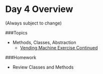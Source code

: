 # Day 4 Overview

(Always subject to change)

###Topics
   
- Methods, Classes, Abstraction 
  - [Vending Machine Exercise Continued](http://code.joejag.com/coding-dojo/vending-machine/)

###Homework
- Review Classes and Methods
